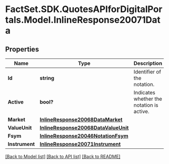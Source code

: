 # FactSet.SDK.QuotesAPIforDigitalPortals.Model.InlineResponse20071Data

## Properties

Name | Type | Description | Notes
------------ | ------------- | ------------- | -------------
**Id** | **string** | Identifier of the notation. | [optional] 
**Active** | **bool?** | Indicates whether the notation is active. | [optional] 
**Market** | [**InlineResponse20068DataMarket**](InlineResponse20068DataMarket.md) |  | [optional] 
**ValueUnit** | [**InlineResponse20068DataValueUnit**](InlineResponse20068DataValueUnit.md) |  | [optional] 
**Fsym** | [**InlineResponse20046NotationFsym**](InlineResponse20046NotationFsym.md) |  | [optional] 
**Instrument** | [**InlineResponse20071Instrument**](InlineResponse20071Instrument.md) |  | [optional] 

[[Back to Model list]](../README.md#documentation-for-models) [[Back to API list]](../README.md#documentation-for-api-endpoints) [[Back to README]](../README.md)

